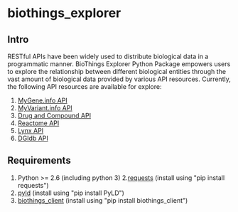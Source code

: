 # biothings_explorer

## Intro
RESTful APIs have been widely used to distribute biological data in a programmatic manner. BioThings Explorer Python Package empowers users to explore the relationship between different biological entities through the vast amount of biological data provided by various API resources. Currently, the following API resources are available for explore:
1. [MyGene.info API](http://mygene.info)
2. [MyVariant.info API](http://myvariant.info)
3. [Drug and Compound API](http://c.biothings.io)
4. [Reactome API](http://reactome.org/ContentService/)
5. [Lynx API](http://lynx.ci.uchicago.edu/webservices.html)
6. [DGIdb API](http://dgidb.genome.wustl.edu/api)

## Requirements
1. Python >= 2.6 (including python 3)
2.[requests](https://pypi.python.org/pypi/requests) (install using "pip install requests")
3. [pyld](https://pypi.python.org/pypi/PyLD/0.7.2) (install using "pip install PyLD")
4. [biothings_client](https://pypi.python.org/pypi/biothings-client/0.1.1) (install using "pip install biothings_client")




